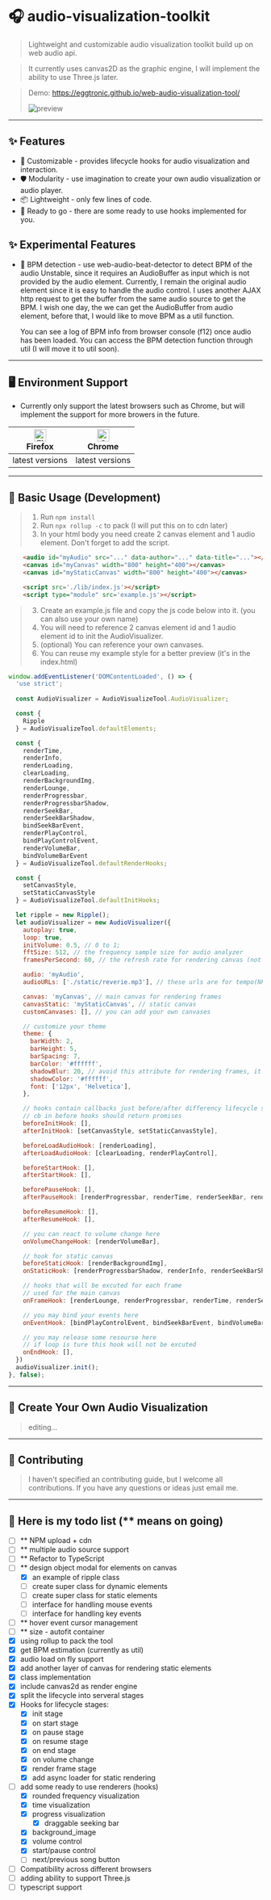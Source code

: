 
# 🎧 audio-visualization-toolkit

> Lightweight and customizable audio visualization toolkit build up on web audio api.

> It currently uses canvas2D as the graphic engine, I will implement the ability to use Three.js later.
> 

> Demo: https://eggtronic.github.io/web-audio-visualization-tool/
> 
> ![preview](/static/preview.jpg)
---
## ✨ Features
- 🌈 Customizable - provides lifecycle hooks for audio visualization and interaction.
- 🛡 Modularity - use imagination to create your own audio visualization or audio player.
- 📦 Lightweight - only few lines of code.
- 🎨 Ready to go - there are some ready to use hooks implemented for you.
  
## ✨ Experimental Features
- 🌈 BPM detection - use web-audio-beat-detector to detect BPM of the audio
      Unstable, since it requires an AudioBuffer as input which is not provided by the audio element. Currently, I remain the original audio element since it is easy to handle the audio control. I uses another AJAX http request to get the buffer from the same audio source to get the BPM.
      I wish one day, the we can get the AudioBuffer from audio element, before that, I would like to move BPM as a util function.
     
     You can see a log of BPM info from browser console (f12) once audio has been loaded.
     You can access the BPM detection function through util (I will move it to util soon).
--- 
## 🖥 Environment Support
- Currently only support the latest browsers such as Chrome, but will implement the support for more browers in the future.

| [<img src="https://raw.githubusercontent.com/alrra/browser-logos/master/src/firefox/firefox_48x48.png" alt="Firefox" width="24px" height="24px" />](http://godban.github.io/browsers-support-badges/)<br>Firefox | [<img src="https://raw.githubusercontent.com/alrra/browser-logos/master/src/chrome/chrome_48x48.png" alt="Chrome" width="24px" height="24px" />](http://godban.github.io/browsers-support-badges/)<br>Chrome |
| --- | --- |
| latest versions | latest versions |

---
## 🔨 Basic Usage (Development)
> 1. Run `npm install`
> 2. Run `npx rollup -c` to pack (I will put this on to cdn later)
> 2. In your html body you need create 2 canvas element and 1 audio element. Don't forget to add the script.
```html
    <audio id="myAudio" src="..." data-author="..." data-title="..."></audio>
    <canvas id="myCanvas" width="800" height="400"></canvas>
    <canvas id="myStaticCanvas" width="800" height="400"></canvas>

    <script src='./lib/index.js'></script>
    <script type="module" src='example.js'></script>
```

> 3. Create an example.js file and copy the js code below into it. (you can also use your own name)
> 4. You will need to reference 2 canvas element id and  1 audio element id to init the AudioVisualizer.
> 5. (optional) You can reference your own canvases.
> 6. You can reuse my example style for a better preview (it's in the index.html)

```js
window.addEventListener('DOMContentLoaded', () => {
  'use strict';
  
  const AudioVisualizer = AudioVisualizeTool.AudioVisualizer;

  const {
    Ripple
  } = AudioVisualizeTool.defaultElements;

  const {
    renderTime,
    renderInfo,
    renderLoading,
    clearLoading,
    renderBackgroundImg,
    renderLounge,
    renderProgressbar,
    renderProgressbarShadow,
    renderSeekBar,
    renderSeekBarShadow,
    bindSeekBarEvent,
    renderPlayControl,
    bindPlayControlEvent,
    renderVolumeBar,
    bindVolumeBarEvent
  } = AudioVisualizeTool.defaultRenderHooks;

  const {
    setCanvasStyle,
    setStaticCanvasStyle
  } = AudioVisualizeTool.defaultInitHooks;

  let ripple = new Ripple();
  let audioVisualizer = new AudioVisualizer({
    autoplay: true,
    loop: true,
    initVolume: 0.5, // 0 to 1;
    fftSize: 512, // the frequency sample size for audio analyzer
    framesPerSecond: 60, // the refresh rate for rendering canvas (not static canvas)

    audio: 'myAudio',
    audioURLs: ['./static/reverie.mp3'], // these urls are for tempo(NPM) detection only

    canvas: 'myCanvas', // main canvas for rendering frames
    canvasStatic: 'myStaticCanvas', // static canvas
    customCanvases: [], // you can add your own canvases

    // customize your theme
    theme: {
      barWidth: 2,
      barHeight: 5,
      barSpacing: 7,
      barColor: '#ffffff',
      shadowBlur: 20, // avoid this attribute for rendering frames, it can reduce the performance
      shadowColor: '#ffffff',
      font: ['12px', 'Helvetica'],
    },

    // hooks contain callbacks just before/after differency lifecycle stage
    // cb in before hooks should return promises
    beforeInitHook: [],
    afterInitHook: [setCanvasStyle, setStaticCanvasStyle],

    beforeLoadAudioHook: [renderLoading],
    afterLoadAudioHook: [clearLoading, renderPlayControl],

    beforeStartHook: [],
    afterStartHook: [],

    beforePauseHook: [],
    afterPauseHook: [renderProgressbar, renderTime, renderSeekBar, renderPlayControl],

    beforeResumeHook: [],
    afterResumeHook: [],

    // you can react to volume change here
    onVolumeChangeHook: [renderVolumeBar],

    // hook for static canvas
    beforeStaticHook: [renderBackgroundImg],
    onStaticHook: [renderProgressbarShadow, renderInfo, renderSeekBarShadow, renderVolumeBar],

    // hooks that will be excuted for each frame
    // used for the main canvas
    onFrameHook: [renderLounge, renderProgressbar, renderTime, renderSeekBar, ripple.render()],

    // you may bind your events here
    onEventHook: [bindPlayControlEvent, bindSeekBarEvent, bindVolumeBarEvent],

    // you may release some resourse here 
    // if loop is ture this hook will not be excuted
    onEndHook: [],
  })
  audioVisualizer.init();
}, false);
```
---
## 🔨 Create Your Own Audio Visualization
> editing...

---
## 🤝 Contributing
> I haven't specified an contributing guide, but I welcome all contributions.
> If you have any questions or ideas just email me.

---
## 📝 Here is my todo list (** means on going)

- [ ] ** NPM upload + cdn
- [ ] ** multiple audio source support
- [ ] ** Refactor to TypeScript
- [ ] ** design object modal for elements on canvas
  - [x] an example of ripple class
  - [ ] create super class for dynamic elements
  - [ ] create super class for static elements
  - [ ] interface for handling mouse events
  - [ ] interface for handling key events
- [ ] ** hover event cursor management
- [ ] ** size - autofit container
- [x] using rollup to pack the tool
- [x] get BPM estimation (currently as util)
- [x] audio load on fly support
- [x] add another layer of canvas for rendering static elements
- [x] class implementation
- [x] include canvas2d as render engine 
- [x] split the lifecycle into serveral stages
- [x] Hooks for lifecycle stages:
  - [x] init stage
  - [x] on start stage
  - [x] on pause stage
  - [x] on resume stage
  - [x] on end stage
  - [x] on volume change
  - [x] render frame stage
  - [x] add async loader for static rendering 
- [ ] add some ready to use renderers (hooks)
  - [x] rounded frequency visualization
  - [x] time visualization
  - [x] progress visualization
    - [x] draggable seeking bar
  - [x] background_image
  - [x] volume control
  - [x] start/pause control
  - [ ] next/previous song button
- [ ] Compatibility across different browsers
- [ ] adding ability to support Three.js
- [ ] typescript support
